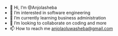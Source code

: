 - 👋 Hi, I’m @Anjolasheba
- 👀 I’m interested in software engineering 
- 🌱 I’m currently learning business administration 
- 💞️ I’m looking to collaborate on coding and more
- 📫 How to reach me anjolaoluwasheba@gmail.com

<!---
Anjolasheba/Anjolasheba is a ✨ special ✨ repository because its `README.md` (this file) appears on your GitHub profile.
You can click the Preview link to take a look at your changes.
--->
